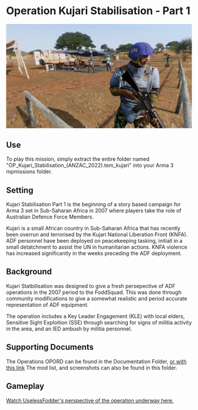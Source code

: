 # Operation Kujari Stabilisation - Part 1


![UN Aid Station](Documentation/Screenshots/UN-Aid_Station-Screenshot.jpg?raw=true "UN Aid Station")

## Use
To play this mission, simply extract the entire folder named "OP_Kujari_Stabilisation_(ANZAC_2022).tem_kujari" into your Arma 3 mpmissions folder.

## Setting
Kujari Stabilisation Part 1 is the beginning of a story based campaign for Arma 3 set in Sub-Saharan Africa in 2007 where players take the role of Australian Defence Force Members.

Kujari is a small African country in Sub-Saharan Africa that has recently been overrun and terrorised by the Kujari National Liberation Front (KNFA). ADF personnel have been deployed on peacekeeping tasking, initiall in a small detatchment to assist the UN in humanitarian actions. KNFA violence has increased significantly in the weeks preceding the ADF deployment. 

## Background
Kujari Statbilisation was designed to give a fresh persepective of ADF operations in the 2007 period to the FoddSquad. This was done through community modifications to give a somewhat realistic and period accurate representation of ADF equipment.

The operation includes a Key Leader Engagement (KLE) with local elders, Sensitive Sight Exploition (SSE) through searching for signs of militia activity in the area, and an IED ambush by militia personnel.

## Supporting Documents
The Operations OPORD can be found in the Documentation Folder, [or with this link](Documentation/Operation-Kujari-Stabilisation-Opord.docx)
The mod list, and screenshots can also be found in this folder.

## Gameplay
[Watch UselessFodder's perspective of the operation underway here.](https://www.youtube.com/watch?v=o1LGGuqvD3M)
